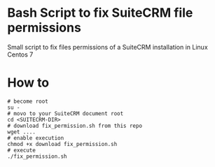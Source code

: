 # Bash Script to fix SuiteCRM file permissions

Small script to fix files permissions of a SuiteCRM installation in Linux Centos 7

# How to

```
# become root
su - 
# movo to your SuiteCRM document root
cd <SUITECRM-DIR>
# download fix_permission.sh from this repo
wget ....
# enable execution
chmod +x download fix_permission.sh
# execute
./fix_permission.sh
```
